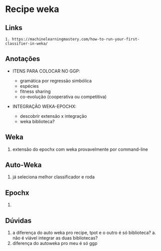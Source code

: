 # Recipe weka

## Links

```
1. https://machinelearningmastery.com/how-to-run-your-first-classifier-in-weka/
```

## Anotações

* ITENS PARA COLOCAR NO GGP:
    * gramática por regressão simbólica
    * espécies
    * fitness sharing
    * co-evolução (cooperativa ou competitiva)

* INTEGRAÇÃO WEKA-EPOCHX:
    * descobrir extensão x integração
    * weka biblioteca?

## Weka

1. extensão do epochx com weka provavelmente por command-line

## Auto-Weka

1. já seleciona melhor classificador e roda

## Epochx

1.

## Dúvidas

1. a diferença do auto weka pro recipe, tpot e o outro é só biblioteca?
    a. não é viável integrar as duas bibliotecas?
2. diferença do autoweka pro meu é só ggp
